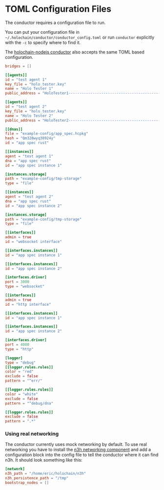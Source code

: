 # TOML Configuration Files

The conductor requires a configuration file to run.

You can put your configuration file in `~/.holochain/conductor/conductor_config.toml` or run `conductor` explicitly with the `-c` to specify where to find it.

The [holochain-nodejs conductor](./testing_functions.md#configuration-alternatives) also accepts the same TOML based configuration.

```toml
bridges = []

[[agents]]
id = "test agent 1"
key_file = "holo_tester.key"
name = "Holo Tester 1"
public_address = "HoloTester1-----------------------------------------------------------------------AAACZp4xHB"

[[agents]]
id = "test agent 2"
key_file = "holo_tester.key"
name = "Holo Tester 2"
public_address = "HoloTester2-----------------------------------------------------------------------AAAGy4WW9e"

[[dnas]]
file = "example-config/app_spec.hcpkg"
hash = "Qm328wyq38924y"
id = "app spec rust"

[[instances]]
agent = "test agent 1"
dna = "app spec rust"
id = "app spec instance 1"

[instances.storage]
path = "example-config/tmp-storage"
type = "file"

[[instances]]
agent = "test agent 2"
dna = "app spec rust"
id = "app spec instance 2"

[instances.storage]
path = "example-config/tmp-storage"
type = "file"

[[interfaces]]
admin = true
id = "websocket interface"

[[interfaces.instances]]
id = "app spec instance 1"

[[interfaces.instances]]
id = "app spec instance 2"

[interfaces.driver]
port = 3000
type = "websocket"

[[interfaces]]
admin = true
id = "http interface"

[[interfaces.instances]]
id = "app spec instance 1"

[[interfaces.instances]]
id = "app spec instance 2"

[interfaces.driver]
port = 4000
type = "http"

[logger]
type = "debug"
[[logger.rules.rules]]
color = "red"
exclude = false
pattern = "^err/"

[[logger.rules.rules]]
color = "white"
exclude = false
pattern = "^debug/dna"

[[logger.rules.rules]]
exclude = false
pattern = ".*"
```

### Using real networking
The conductor currently uses mock networking by default. To use real networking you have to install the [n3h networking component](https://github.com/holochain/n3h) and add a configuration block into the config file to tell the conductor where it can find n3h.  It should look something like this:

```toml
[network]
n3h_path = "/home/eric/holochain/n3h"
n3h_persistence_path = "/tmp"
bootstrap_nodes = []
```
